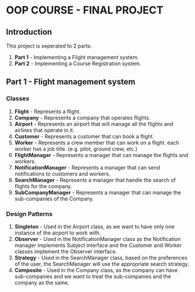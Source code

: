 # OOP COURSE - FINAL PROJECT
## Introduction
This project is seperated to 2 parts:
1. **Part 1** - Implementing a Flight management system.
2. **Part 2** - Implementing a Course Registration system.

## Part 1 - Flight management system
### Classes
1. **Flight** - Represents a flight.
2. **Company** - Represents a company that operates flights.
3. **Airport** - Represents an airport that will manage all the flights and airlines that operate in it.
4. **Customer** - Represents a customer that can book a flight.
5. **Worker** - Represents a crew member that can work on a flight. each worker has a job title. (e.g. pilot, ground crew, etc.)
6. **FlightManager** - Represents a manager that can manage the flights and workers.
7. **NotificationManager** - Represents a manager that can send notifications to customers and workers.
8. **SearchManager** - Represents a manager that handle the search of flights for the company.
9. **SubCompanyManager** - Represents a manager that can manage the sub-companies of the Company.

### Design Patterns

1. **Singleton** - Used in the Airport class, as we want to have only one instance of the airport to work with.
2. **Observer** - Used in the NotificationManager class as the Notification manager implements Subject interface and the Customer and Worker classes implement the Observer interface.
3. **Strategy** - Used in the SearchManager class, based on the preferences of the user, the SearchManager will use the appropriate search strategy.
4. **Composite** - Used in the Company class, as the company can have sub-companies and we want to treat the sub-companies and the company as the same.
